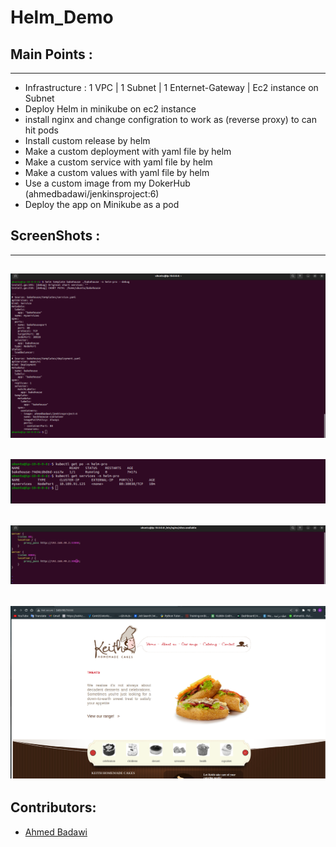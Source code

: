 # Helm_Demo
## Main Points :
-----------------------------------------------------------------
* Infrastructure : 1 VPC | 1 Subnet | 1 Enternet-Gateway | Ec2 instance on Subnet
* Deploy Helm in minikube on ec2 instance
* install nginx and change configration to work as (reverse proxy) to can hit pods
* Install custom release by helm 
* Make a custom deployment with yaml file by helm
* Make a custom service with yaml file by helm
* Make a custom values with yaml file by helm
* Use a custom image from my DokerHub (ahmedbadawi/jenkinsproject:6)
* Deploy the app on Minikube as a pod

## ScreenShots :
-----------------------------------------------------------------
![agent](https://github.com/Badawi02/Helm_Demo/blob/main/images/1.png)
-----------------------------------------------------------------  
![agent](https://github.com/Badawi02/Helm_Demo/blob/main/images/2.png)
-----------------------------------------------------------------
![agent](https://github.com/Badawi02/Helm_Demo/blob/main/images/3.png)
-----------------------------------------------------------------
![agent](https://github.com/Badawi02/Helm_Demo/blob/main/images/4.png)
-----------------------------------------------------------------
## Contributors:
- [Ahmed Badawi](https://github.com/Badawi02)
